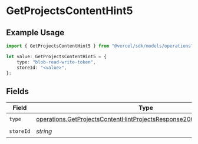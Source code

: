 # GetProjectsContentHint5

## Example Usage

```typescript
import { GetProjectsContentHint5 } from "@vercel/sdk/models/operations";

let value: GetProjectsContentHint5 = {
    type: "blob-read-write-token",
    storeId: "<value>",
};
```

## Fields

| Field                                                                                                                                                              | Type                                                                                                                                                               | Required                                                                                                                                                           | Description                                                                                                                                                        |
| ------------------------------------------------------------------------------------------------------------------------------------------------------------------ | ------------------------------------------------------------------------------------------------------------------------------------------------------------------ | ------------------------------------------------------------------------------------------------------------------------------------------------------------------ | ------------------------------------------------------------------------------------------------------------------------------------------------------------------ |
| `type`                                                                                                                                                             | [operations.GetProjectsContentHintProjectsResponse200ApplicationJSONType](../../models/operations/getprojectscontenthintprojectsresponse200applicationjsontype.md) | :heavy_check_mark:                                                                                                                                                 | N/A                                                                                                                                                                |
| `storeId`                                                                                                                                                          | *string*                                                                                                                                                           | :heavy_check_mark:                                                                                                                                                 | N/A                                                                                                                                                                |
